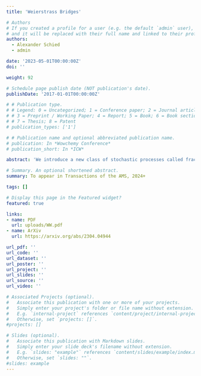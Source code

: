 ```yaml
---
title: 'Weierstrass Bridges'

# Authors
# If you created a profile for a user (e.g. the default `admin` user), write the username (folder name) here
# and it will be replaced with their full name and linked to their profile.
authors:
  - Alexander Schied
  - admin

date: '2023-05-01T00:00:00Z'
doi: ''

weight: 92

# Schedule page publish date (NOT publication's date).
publishDate: '2017-01-01T00:00:00Z'

# # Publication type.
# # Legend: 0 = Uncategorized; 1 = Conference paper; 2 = Journal article;
# # 3 = Preprint / Working Paper; 4 = Report; 5 = Book; 6 = Book section;
# # 7 = Thesis; 8 = Patent
# publication_types: ['1']

# # Publication name and optional abbreviated publication name.
# publication: In *Wowchemy Conference*
# publication_short: In *ICW*

abstract: 'We introduce a new class of stochastic processes called fractional Wiener-Weierstrass bridges. They arise by applying the convolution from the construction of the classical, fractal Weierstrass functions to an underlying fractional Brownian bridge. By analyzing the $p$-th variation of the fractional Wiener-Weierstrass bridge along the sequence of $b$-adic partitions, we identify two regimes in which the processes exhibit distinct sample path properties. We also analyze the critical case between those two regimes for Wiener-Weierstrass bridges that are based on standard Brownian bridge. We furthermore prove that fractional Wiener-Weierstrass bridges are never semimartingales, and we show that their covariance functions are typically fractal functions. Some of our results are extended to Weierstrass bridges based on bridges derived from a general continuous Gaussian martingale.'

# Summary. An optional shortened abstract.
summary: To appear in Transactions of the AMS, 2024+

tags: []

# Display this page in the Featured widget?
featured: true

links:
- name: PDF
  url: uploads/WW.pdf
- name: ArXiv
  url: https://arxiv.org/abs/2304.04944

url_pdf: ''
url_code: ''
url_dataset: ''
url_poster: ''
url_project: ''
url_slides: ''
url_source: ''
url_video: ''

# Associated Projects (optional).
#   Associate this publication with one or more of your projects.
#   Simply enter your project's folder or file name without extension.
#   E.g. `internal-project` references `content/project/internal-project/index.md`.
#   Otherwise, set `projects: []`.
#projects: []

# Slides (optional).
#   Associate this publication with Markdown slides.
#   Simply enter your slide deck's filename without extension.
#   E.g. `slides: "example"` references `content/slides/example/index.md`.
#   Otherwise, set `slides: ""`.
#slides: example
---
```

